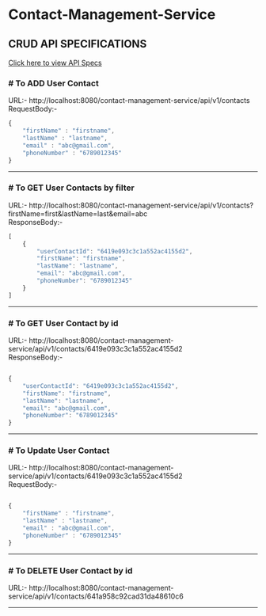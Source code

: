 # Contact-Management-Service

<h2>CRUD API SPECIFICATIONS</h2>

<a href="APIDocument.json"> Click here to view API Specs  </a>

<h3> # To ADD User Contact</h3>
URL:- http://localhost:8080/contact-management-service/api/v1/contacts <br>
RequestBody:-  <br>

```javascript
{ 
    "firstName" : "firstname",
    "lastName" : "lastname",
    "email" : "abc@gmail.com",
    "phoneNumber" : "6789012345" 
}
```

<hr>

<h3> # To GET User Contacts by filter</h3>
URL:- http://localhost:8080/contact-management-service/api/v1/contacts?firstName=first&lastName=last&email=abc <br>
ResponseBody:- 

```javascript
[
    {
        "userContactId": "6419e093c3c1a552ac4155d2",
        "firstName": "firstname",
        "lastName": "lastname",
        "email": "abc@gmail.com",
        "phoneNumber": "6789012345"
    }
]
```

<hr>

<h3> # To GET User Contact by id</h3>
URL:- http://localhost:8080/contact-management-service/api/v1/contacts/6419e093c3c1a552ac4155d2 <br>
ResponseBody:- 

```javascript

{
    "userContactId": "6419e093c3c1a552ac4155d2",
    "firstName": "firstname",
    "lastName": "lastname",
    "email": "abc@gmail.com",
    "phoneNumber": "6789012345"
}

```

<hr>

<h3> # To Update User Contact</h3>
URL:- http://localhost:8080/contact-management-service/api/v1/contacts/6419e093c3c1a552ac4155d2 <br>
RequestBody:- 

```javascript

{
    "firstName" : "firstname",
    "lastName" : "lastname",
    "email" : "abc@gmail.com", 
    "phoneNumber" : "6789012345" 
}

```
<hr>

<h3> # To DELETE User Contact by id</h3>
URL:- http://localhost:8080/contact-management-service/api/v1/contacts/641a958c92cad31da48610c6

<hr>
